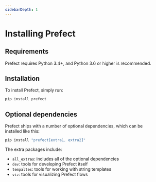 ```yaml
---
sidebarDepth: 1
---
```


# Installing Prefect

## Requirements

Prefect requires Python 3.4+, and Python 3.6 or higher is recommended.

## Installation

To install Prefect, simply run:

```bash
pip install prefect
```

## Optional dependencies

Prefect ships with a number of optional dependencies, which can be installed like this:

```bash
pip install "prefect[extra1, extra2]"
```

The extra packages include:

- `all_extras`: includes all of the optional dependencies
- `dev`: tools for developing Prefect itself
- `tempaltes`: tools for working with string templates
- `viz`: tools for visualizing Prefect flows
